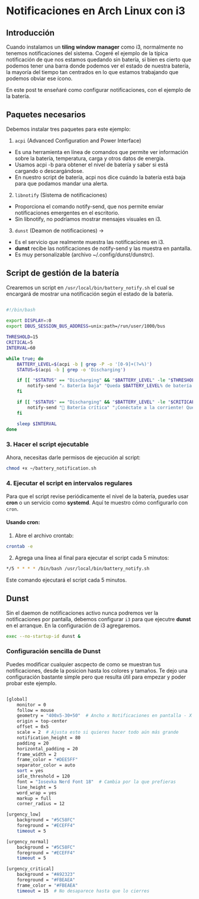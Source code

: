 # Notificaciones en Arch Linux con i3

## Introducción

Cuando instalamos un **tiling window manager** como i3, normalmente no tenemos notificaciones del sistema. 
Cogeré el ejemplo de la típica notificación de que nos estamos quedando sin batería, si bien es cierto que podemos tener una barra donde podemos ver el estado de nuestra batería, la mayoría del tiempo tan centrados en lo que estamos trabajando que podemos obviar ese ícono.

En este post te enseñaré como configurar notificaciones, con el ejemplo de la batería.

## Paquetes necesarios 

Debemos instalar tres paquetes para este ejemplo:

1. `acpi` (Advanced Configuration and Power Interface)
  - Es una herramienta en línea de comandos que permite ver información sobre la batería, temperatura, carga y otros datos de energía.
  - Usamos acpi -b para obtener el nivel de batería y saber si está cargando o descargándose.
  - En nuestro script de batería, acpi nos dice cuándo la batería está baja para que podamos mandar una alerta.

2. `libnotify` (Sistema de notificaciones) 
  - Proporciona el comando notify-send, que nos permite enviar notificaciones emergentes en el escritorio.
  - Sin libnotify, no podríamos mostrar mensajes visuales en i3.

3. `dunst` (Deamon de notificaciones) -> 
  - Es el servicio que realmente muestra las notificaciones en i3.
  - **dunst** recibe las notificaciones de notify-send y las muestra en pantalla.
  - Es muy personalizable (archivo  ~/.config/dunst/dunstrc).

## Script de gestión de la batería

Crearemos un script en `/usr/local/bin/battery_notify.sh` el cual se encargará de mostrar una notificación según el estado de la batería. 

``` bash

#!/bin/bash
	
export DISPLAY=:0
export DBUS_SESSION_BUS_ADDRESS=unix:path=/run/user/1000/bus

THRESHOLD=15
CRITICAL=5
INTERVAL=60	

while true; do
    BATTERY_LEVEL=$(acpi -b | grep -P -o '[0-9]+(?=%)')
    STATUS=$(acpi -b | grep -o 'Discharging')

    if [[ "$STATUS" == "Discharging" && "$BATTERY_LEVEL" -le "$THRESHOLD" ]]; then
        notify-send "⚠ Batería baja" "Queda $BATTERY_LEVEL% de batería." -u normal
    fi

    if [[ "$STATUS" == "Discharging" && "$BATTERY_LEVEL" -le "$CRITICAL" ]]; then
        notify-send "🔴 Batería crítica" "¡Conéctate a la corriente! Queda $BATTERY_LEVEL%." -u critical
    fi

    sleep $INTERVAL
done

```


### 3. Hacer el script ejecutable

Ahora, necesitas darle permisos de ejecución al script:

```bash
chmod +x ~/battery_notification.sh
```


### 4. Ejecutar el script en intervalos regulares

Para que el script revise periódicamente el nivel de la batería, puedes usar **cron** o un servicio como **systemd**. Aquí te muestro cómo configurarlo con `cron`.

#### Usando cron:

1. Abre el archivo crontab:

```bash
crontab -e
```

2. Agrega una línea al final para ejecutar el script cada 5 minutos:

```bash
*/5 * * * * /bin/bash /usr/local/bin/battery_notify.sh
```

Este comando ejecutará el script cada 5 minutos. 

## Dunst 

Sin el daemon de notificaciones activo nunca podremos ver la notificaciones por pantalla, debemos configurar `i3` para que ejecutre **dunst** en el arranque. En la configuración de i3 agregaremos. 

``` bash
exec --no-startup-id dunst &
```
### Configuración sencilla de Dunst

Puedes modificar cualquier ascpecto de como se muestran tus notificaciones, desde la posicion hasta los colores y tamaños. Te dejo una configuración bastante simple pero que resulta útil para empezar y poder probar este ejemplo. 

``` bash 

[global]
    monitor = 0
    follow = mouse
    geometry = "400x5-30+50"  # Ancho x Notificaciones en pantalla - X + Y
    origin = top-center
    offset = 0x5
    scale = 2  # Ajusta esto si quieres hacer todo aún más grande
    notification_height = 80
    padding = 20
    horizontal_padding = 20
    frame_width = 2
    frame_color = "#DEE5FF"
    separator_color = auto
    sort = yes
    idle_threshold = 120
    font = "Iosevka Nerd Font 18"  # Cambia por la que prefieras
    line_height = 5
    word_wrap = yes
    markup = full
    corner_radius = 12

[urgency_low]
    background = "#5C58FC"
    foreground = "#ECEFF4"
    timeout = 5

[urgency_normal]
    background = "#5C58FC"
    foreground = "#ECEFF4"
    timeout = 5

[urgency_critical]
    background = "#A92323"
    foreground = "#FBEAEA"
    frame_color = "#FBEAEA"
    timeout = 15  # No desaparece hasta que lo cierres

```
